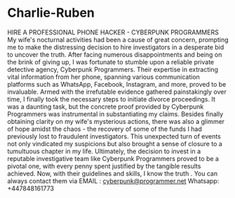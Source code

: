 # Charlie-Ruben
HIRE A PROFESSIONAL PHONE HACKER - CYBERPUNK PROGRAMMERS 
My wife's nocturnal activities had been a cause of great concern, prompting me to make the distressing decision to hire investigators in a desperate bid to uncover the truth. After facing numerous disappointments and being on the brink of giving up, I was fortunate to stumble upon a reliable private detective agency, Cyberpunk Programmers. Their expertise in extracting vital information from her phone, spanning various communication platforms such as WhatsApp, Facebook, Instagram, and more, proved to be invaluable. Armed with the irrefutable evidence gathered painstakingly over time, I finally took the necessary steps to initiate divorce proceedings. It was a daunting task, but the concrete proof provided by Cyberpunk Programmers was instrumental in substantiating my claims. Besides finally obtaining clarity on my wife's mysterious actions, there was also a glimmer of hope amidst the chaos - the recovery of some of the funds I had previously lost to fraudulent investigators. This unexpected turn of events not only vindicated my suspicions but also brought a sense of closure to a tumultuous chapter in my life. Ultimately, the decision to invest in a reputable investigative team like Cyberpunk Programmers proved to be a pivotal one, with every penny spent justified by the tangible results achieved. Now, with their guidelines and skills, I know the truth . You can always contact them via
EMAIL : cyberpunk@programmer.net 
Whatsapp: +447848161773
